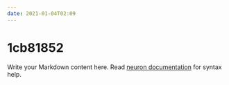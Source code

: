 ```yaml
---
date: 2021-01-04T02:09
---
```


# 1cb81852

Write your Markdown content here. Read [neuron documentation](https://neuron.zettel.page/2011404.html) for syntax help.

